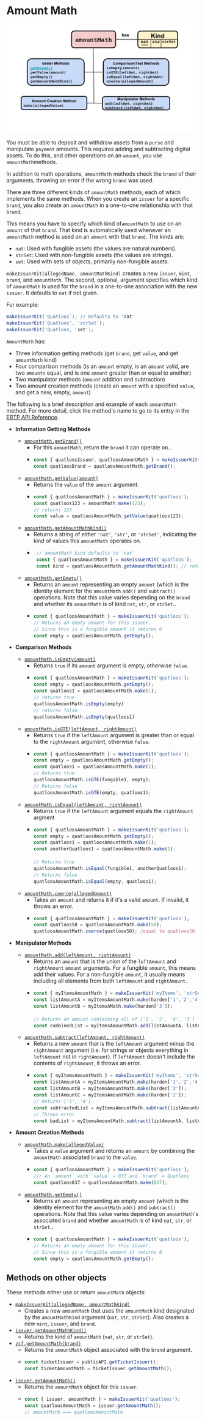 # Amount Math

![AmountMath methods](./assets/amountMath.svg) 

You must be able to deposit and withdraw assets from a
`purse` and manipulate `payment` amounts. This 
requires adding and subtracting digital assets. To do this,
and other operations on an `amount`, you use `amountMath`methods. 

In addition to math operations, `amountMath` methods check the `brand`
of their arguments, throwing an error if the wrong `brand` was used.

There are three different kinds of `amountMath` methods, each of which
implements the same methods. When you create an `issuer` for a specific
`brand`, you also create an `amountMath` in a one-to-one relationship
with that `brand`. 

This means you have to specify which kind of`amountMath` to use
on an `amount` of that `brand`. That 
kind is automatically used whenever an `amountMath` method
is used on an `amount` with that `brand`. The kinds are: 
- `nat`: Used with fungible assets (the values are natural numbers).
- `strSet`: Used with non-fungible assets (the values are strings).
- `set`: Used with sets of objects, primarily non-fungible assets.

`makeIssuerKit(allegedName, amountMathKind)` creates a new `issuer`,
`mint`, `brand`, and `amountMath`. 
The second, optional, argument specifies which kind
of `amountMath` is used for the `brand` in a one-to-one
association with the new `issuer`. It defaults to `nat` if not given. 

For example: 
```js
makeIssuerKit('Quatloos`); // Defaults to 'nat'
makeIssuerKit('Quatloos', 'strSet');
makeIssuerKit('Quatloos, 'set');
```
`AmountMath` has:
- Three information getting methods (get `brand`, get `value`, and get
`amountMath` kind)
- Four comparison methods (is an `amount` empty, is an `amount` valid,
are two `amounts` equal, and is one `amount` greater than or equal to another)
- Two manipulator methods (`amount` addition and subtraction)
- Two amount creation methods (create an `amount` with a specified `value`, and get a new, empty, `amount`)

The following is a brief description and example of each `amountMath` method. For
more detail, click the method's name to go to its entry in the [ERTP
API Reference](https://agoric.com/documentation/ertp/api/#ertp-api).

- **Information Getting Methods**
  - [`amountMath.getBrand()`](https://agoric.com/documentation/ertp/api/amount-math.html#amountmath-getbrand)
    - For this `amountMath`, return the `brand` it can operate on..
    - ```js
      const { quatloosIssuer, quatloosAmountMath } = makeIssuerKit('Quatloos');
      const quatloosBrand = quatloosAmountMath.getBrand();
      ```
  - [`amountMath.getValue(amount)`](https://agoric.com/documentation/ertp/api/amount-math.html#amountmath-getvalue-amount)
    - Returns the `value` of the `amount` argument. 
    - ```js 
      const { quatloosAmountMath } = makeIssuerKit('quatloos'); 
      const quatloos123 = amountMath.make(123); 
      // returns 123 
      const value = quatloosAmountMath.getValue(quatloos123); 
      ```
  - [`amountMath.getAmountMathKind()`](https://agoric.com/documentation/ertp/api/amount-math.html#amountmath-getmathhelpersname)
    - Returns a string of either `'nat'`, `'str'`, or `'strSet'`,
       indicating the kind of values this
       `amountMath` operates on.
    - ```js
       // amountMath kind defaults to `nat`
       const { quatloosAmountMath } = makeIssuerKit('quatloos');
       const kind = quatloosAmountMath.getAmountMathKind(); // returns 'nat'
       ```
  - [`amountMath.getEmpty()`](https://agoric.com/documentation/ertp/api/amount-math.html#amountmath-getempty)
    - Returns an `amount` representing an empty `amount` (which is the identity
       element for the `amountMath` `add()` and `subtract()`
       operations. Note that this value varies depending on the
       `brand` and whether its `amountMath` is of kind `nat`, `str`, or `strSet`..
    - ```js
      const { quatloosAmountMath } = makeIssuerKit('quatloos');
      // Returns an empty amount for this issuer.
      // Since this is a fungible amount it returns 0
      const empty = quatloosAmountMath.getEmpty();
      ```
- **Comparison Methods**
  - [`amountMath.isEmpty(amount)`](https://agoric.com/documentation/ertp/api/amount-math.html#amountmath-isempty-amount)
    - Returns `true` if its `amount` argument is empty, otherwise `false`.
    - ```js
      const { quatloosAmountMath } = makeIssuerKit('quatloos');
      const empty = quatloosAmountMath.getEmpty();
      const quatloos1 = quatloosAmountMath.make(1);
      // returns true
      quatloosAmountMath.isEmpty(empty)
      // returns false
      quatloosAmountMath.isEmpty(quatloos1)
      ```
  - [`amountMath.isGTE(leftAmount, rightAmount)`](https://agoric.com/documentation/ertp/api/amount-math.html#amountmath-isgte-leftamount-rightamount)
    - Returns `true` if the `leftAmount` argument is greater than or equal
       to the `rightAmount` argument, otherwise `false`.
    - ```js
      const { quatloosAmountMath } = makeIssuerKit('quatloos');
      const empty = quatloosAmountMath.getEmpty();
      const quatloos1 = quatloosAmountMath.make(1);
      // Returns true
      quatloosAmountMath.isGTE(fungible1, empty);
      // Returns false
      quatloosAmountMath.isGTE(empty, quatloos1);
      ```
  - [`amountMath.isEqual(leftAmount, rightAmount)`](https://agoric.com/documentation/ertp/api/amount-math.html#amountmath-isequal-leftamount-rightamount)
    - Returns `true` if the `leftAmount` argument equals the
	`rightAmount` argment
    - ```js
      const { quatloosAmountMath } = makeIssuerKit('quatloos');
      const empty = quatloosAmountMath.getEmpty();
      const quatloos1 = quatloosAmountMath.make(1);
      const anotherQuatloos1 = quatloosAmountMath.make(1);

      // Returns true
      quatloosAmountMath.isEqual(fungible1, anotherQuatloos1);
      // Returns false
      quatloosAmountMath.isEqual(empty, quatloos1);
      ```
  - [`amountMath.coerce(allegedAmount)`](https://agoric.com/documentation/ertp/api/amount-math.html#amountmath-coerce-allegedamount)
    - Takes an `amount` and returns it if it's a valid `amount`.
      If invalid, it throws an error.
    - ```js
      const { quatloosAmountMath } = makeIssuerKit('quatloos');  
      const quatloos50 = quatloosAmountMath.make(50);
      quatloosAmountMath.coerce(quatloos50); /equal to quatloos50
      ```
- **Manipulator Methods**

  - [`amountMath.add(leftAmount, rightAmount)`](https://agoric.com/documentation/ertp/api/amount-math.html#amountmath-add-leftamount-rightamount)
    - Returns an `amount` that is the union of the `leftAmount` and `rightAmount`
       `amount` arguments. For a fungible `amount`, this means add their
       values.  For a non-fungible `amount`, it usually means
       including all elements from both `leftAmount` and `rightAmount`.
    - ```js
      const { myItemsAmountMath } = makeIssuerKit('myItems', 'strSet');
      const listAmountA = myItemsAmountMath.make(harden['1','2','4']);
      const listAmountB = myItemsAMath.make(harden['3']);

      // Returns an amount containing all of ['1', '2', '4', '3']
      const combinedList = myItemsAmountMath.add(listAmountA, listAmountB);
      ```
  - [`amountMath.subtract(leftAmount, rightAmount)`](https://agoric.com/documentation/ertp/api/amount-math.html#amountmath-subtract-leftamount-rightamount)
    - Returns a new `amount` that is the `leftAmount` argument minus
      the `rightAmount` argument  (i.e. for strings or objects
      everything in `leftAmount` not in `rightAmount`). If `leftAmount`
      doesn't include the contents of `rightAmount`, it throws an error. 
    - ```js
      const { myItemsAmountMath } = makeIssuerKit('myItems', 'strSet');
      const listAmountA = myItemsAmountMath.make(harden['1','2','4']);
      const listAmountB = myItemsAmountMath.make(harden['3']);
      const listAmountC = myItemsAmountMath.make(harden['2']);
      // Returns ['1', '4']
      const subtractedList = myItemsAmountMath.subtract(listAmountA, listAmountC)
      // Throws error
      const badList = myItemsAmountMath.subtract(listAmountA, listAmountB)
      ```
- **Amount Creation Methods**
  - [`amountMath.make(allegedValue)`](https://agoric.com/documentation/ertp/api/amount-math.html#amountmath-make-allegedvalue)	
    - Takes a `value` argument and returns an `amount` by combining the
       `amountMath` associated `brand` to the `value`.
    - ```js
      const { quatloosAmountMath } = makeIssuerKit('quatloos');
      /// An `amount` with `value` = 837 and `brand` = Quatloos
      const quatloos837 = quatloosAmountMath.make(837);
      ```
  - [`amountMath.getEmpty()`](https://agoric.com/documentation/ertp/api/amount-math.html#amountmath-getempty)
    - Returns an `amount` representing an empty `amount` (which is the identity
       element for the `amountMath` `add()` and `subtract()`
       operations. Note that this value varies depending on `amountMath`'s associated
       `brand` and whether `amountMath` is of kind `nat`, `str`, or `strSet`..
    - ```js
      const { quatloosAmountMath } = makeIssuerKit('quatloos');
      // Returns an empty amount for this issuer.
      // Since this is a fungible amount it returns 0
      const empty = quatloosAmountMath.getEmpty();
      ```  
 
## Methods on other objects

These methods either use or return `amountMath` objects:

- [`makeIssuerKit(allegedName, amountMathKind)`](https://agoric.com/documentation/ertp/api/issuer.html#makeissuerkit-allegedname-mathhelpername)
  - Creates a new `amountMath` that uses the `amountMath` kind
    designated by the `amountMathKind` argument (`nat`, `str`,
    `strSet`). Also creates a new `mint`, `issuer`, and `brand`.
- [`issuer.getAmountMathKind()`](https://agoric.com/documentation/ertp/api/issuer.html#issuer-getmathhelpersname)
  - Returns the kind of `amountMath` (`nat`, `str`, or `strSet`).	
- [`zcf.getAmountMath(brand)`](https://agoric.com/documentation/zoe/api/zoe-contract-facet.html#zcf-getamountmath-brand)
  - Returns the `amountMath` object associated with the `brand` argument.
  - ```js
    const ticketIssuer = publicAPI.getTicketIssuer();
    const ticketAmountMath = ticketIssuer.getAmountMath();
    ```
- [`issuer.getAmountMath()`](https://agoric.com/documentation/ertp/api/issuer.html#issuer-getamountmath)
  - Returns the `amountMath` object for this `issuer`.   
  - ```js
    const { issuer, amountMath } = makeIssuerKit('quatloos');
    const quatloosAmountMath = issuer.getAmountMath();
    // amountMath === quatloosAmountMath
    ```

